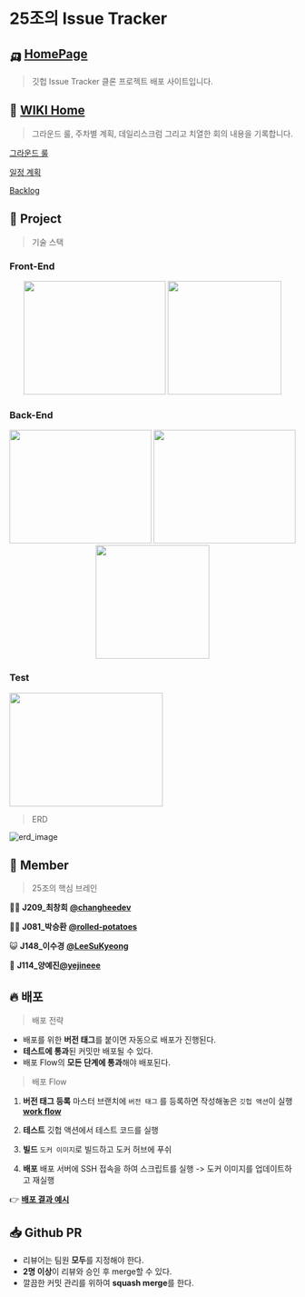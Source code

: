 # 25조의 Issue Tracker

## 🛺 [HomePage](http://49.50.172.69)
> 깃헙 Issue Tracker 클론 프로젝트 배포 사이트입니다.

## 📖 [WIKI Home](https://github.com/boostcamp-2020/IssueTracker-25/wiki)
> 그라운드 룰, 주차별 계획, 데일리스크럼 그리고 치열한 회의 내용을 기록합니다.
>

[그라운드 룰](https://github.com/boostcamp-2020/IssueTracker-25/wiki/팀프로젝트-그라운드-룰)


[일정 계획](https://github.com/boostcamp-2020/IssueTracker-25/wiki/일정-계획)

[Backlog](https://github.com/boostcamp-2020/IssueTracker-25/projects)

## 📌 Project
> 기술 스택
### Front-End
<p align="center">
<img width="250" height="200" src="https://user-images.githubusercontent.com/44409642/97563378-4d20b280-1a26-11eb-9da6-537f55b37718.png"/>
<img width="200" height="200" src="https://user-images.githubusercontent.com/44409642/97563380-4e51df80-1a26-11eb-880a-e8839c453956.png"/>

### Back-End
<p align="center">
<Img  width="250" height="200" src="https://user-images.githubusercontent.com/44409642/97563827-041d2e00-1a27-11eb-8331-64681489f8fe.png"/>
<Img  width="250" height="200" src="https://user-images.githubusercontent.com/44409642/97563829-054e5b00-1a27-11eb-851c-185099d08247.png"/>
<Img  width="200" height="200" src="https://user-images.githubusercontent.com/44409642/97563831-067f8800-1a27-11eb-85ab-0fd8d6eca3bc.png"/>
</p>

### Test 
<Img width='270' height='200' src="https://user-images.githubusercontent.com/44409642/97564024-49416000-1a27-11eb-9750-577ccf3db88a.png"/>


> ERD

![erd_image](https://s3.us-west-2.amazonaws.com/secure.notion-static.com/d71a75c5-4cac-463b-8550-f995c837d0af/Copy_of_undefined_%281%29.png?X-Amz-Algorithm=AWS4-HMAC-SHA256&X-Amz-Credential=AKIAT73L2G45O3KS52Y5%2F20201028%2Fus-west-2%2Fs3%2Faws4_request&X-Amz-Date=20201028T095500Z&X-Amz-Expires=86400&X-Amz-Signature=02ba40fb977db3b381d6c55d02333ad5254799c365bf9f40c4a30366a00a2946&X-Amz-SignedHeaders=host&response-content-disposition=filename%20%3D%22Copy_of_undefined_%281%29.png%22)





## 👬 Member
> 25조의 핵심 브레인

👨‍🏫 **J209_최창희** [**@changheedev**](https://github.com/changheedev)

👨‍🌾 **J081_박승환** [**@rolled-potatoes**](https://github.com/rolled-potatoes)

😺 **J148_이수경** [**@LeeSuKyeong**](https://github.com/LeeSuKyeong)

🐑 **J114_양예진**[**@yejineee**](https://github.com/yejineee)

## 🔥 배포
> 배포 전략
- 배포를 위한 **버전 태그**를 붙이면 자동으로 배포가 진행된다.
- **테스트에 통과**된 커밋만 배포될 수 있다.
- 배포 Flow의 **모든 단계에 통과**해야 배포된다.
> 배포 Flow
1. **버전 태그 등록**
마스터 브랜치에 `버전 태그` 를 등록하면 작성해놓은 `깃헙 액션`이 실행 
[**work flow**](https://github.com/boostcamp-2020/IssueTracker-25/blob/master/.github/workflows/deploy.yml)

2. **테스트**
깃헙 액션에서 테스트 코드를 실행

3. **빌드**
`도커 이미지`로 빌드하고 도커 허브에 푸쉬

4. **배포** 
배포 서버에 SSH 접속을 하여 스크립트를 실행
-> 도커 이미지를 업데이트하고 재실행

👉 [**배포 결과 예시**](https://github.com/boostcamp-2020/IssueTracker-25/runs/1324874733?check_suite_focus=true)

## 📥 Github PR 

- 리뷰어는 팀원 **모두**를 지정해야 한다. 
- **2명 이상**이 리뷰와 승인 후 merge할 수 있다.
- 깔끔한 커밋 관리를 위하여 **squash merge**를 한다.

